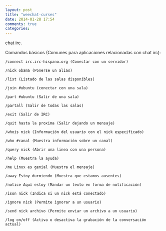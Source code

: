 ```yaml
---
layout: post
title: "weechat-curses"
date: 2014-01-28 17:54
comments: true
categories: 
---
```

chat irc.

Comandos básicos (Comunes para aplicaciones relacionadas con chat irc):

	/connect irc.irc-hispano.org (Conectar con un servidor)

	/nick obama (Ponerse un alias)

	/list (Listado de las salas disponibles)

	/join #ubuntu (conectar con una sala)

	/part #ubuntu (Salir de una sala)

	/partall (Salir de todas las salas)

	/exit (Salir de IRC)

	/quit hasta la proxima (Salir dejando un mensaje)

	/whois nick (Información del usuario con el nick especificado)

	/who #canal (Muestra información sobre un canal)

	/query nick (Abrir una linea con una persona)

	/help (Muestra la ayuda)

	/me Linux es genial (Muestra el mensaje)

	/away Estoy durmiendo (Muestra que estamos ausentes)

	/notice Aquí estoy (Mandar un texto en forma de notificación)

	/ison nick (Indica si un nick está conectado)

	/ignore nick (Permite ignorar a un usuario)

	/send nick archivo (Permite enviar un archivo a un usuario)

	/log on/off (Activa o desactiva la grabación de la conversación actual)

